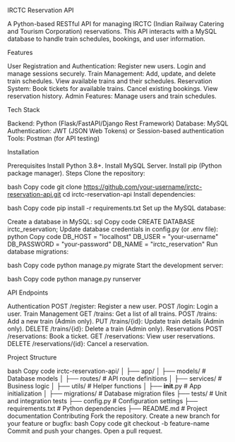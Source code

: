 IRCTC Reservation API

A Python-based RESTful API for managing IRCTC (Indian Railway Catering and Tourism Corporation) reservations. This API interacts with a MySQL database to handle train schedules, bookings, and user information.

Features

User Registration and Authentication:
Register new users.
Login and manage sessions securely.
Train Management:
Add, update, and delete train schedules.
View available trains and their schedules.
Reservation System:
Book tickets for available trains.
Cancel existing bookings.
View reservation history.
Admin Features:
Manage users and train schedules.

Tech Stack

Backend: Python (Flask/FastAPI/Django Rest Framework)
Database: MySQL
Authentication: JWT (JSON Web Tokens) or Session-based authentication
Tools: Postman (for API testing)

Installation

Prerequisites
Install Python 3.8+.
Install MySQL Server.
Install pip (Python package manager).
Steps
Clone the repository:

bash
Copy code
git clone https://github.com/your-username/irctc-reservation-api.git
cd irctc-reservation-api
Install dependencies:

bash
Copy code
pip install -r requirements.txt
Set up the MySQL database:

Create a database in MySQL:
sql
Copy code
CREATE DATABASE irctc_reservation;
Update database credentials in config.py (or .env file):
python
Copy code
DB_HOST = "localhost"
DB_USER = "your-username"
DB_PASSWORD = "your-password"
DB_NAME = "irctc_reservation"
Run database migrations:

bash
Copy code
python manage.py migrate
Start the development server:

bash
Copy code
python manage.py runserver

API Endpoints

Authentication
POST /register: Register a new user.
POST /login: Login a user.
Train Management
GET /trains: Get a list of all trains.
POST /trains: Add a new train (Admin only).
PUT /trains/{id}: Update train details (Admin only).
DELETE /trains/{id}: Delete a train (Admin only).
Reservations
POST /reservations: Book a ticket.
GET /reservations: View user reservations.
DELETE /reservations/{id}: Cancel a reservation.

Project Structure

bash
Copy code
irctc-reservation-api/
│
├── app/
│   ├── models/          # Database models
│   ├── routes/          # API route definitions
│   ├── services/        # Business logic
│   ├── utils/           # Helper functions
│   ├── __init__.py      # App initialization
│
├── migrations/          # Database migration files
├── tests/               # Unit and integration tests
├── config.py            # Configuration settings
├── requirements.txt     # Python dependencies
├── README.md            # Project documentation
Contributing
Fork the repository.
Create a new branch for your feature or bugfix:
bash
Copy code
git checkout -b feature-name
Commit and push your changes.
Open a pull request.
